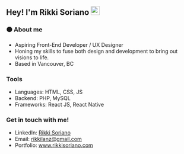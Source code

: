 ## Hey! I'm Rikki Soriano <img src="https://media0.giphy.com/media/ttFzFD9WgfGcVjbk42/giphy.gif?cid=ecf05e47e736o1b3ija1cvdpvd4f8se0xr86e9ibe8u8egn9&rid=giphy.gif&ct=s" width="24px">

### 🟠 About me
- Aspiring Front-End Developer / UX Designer
- Honing my skills to fuse both design and development to bring out visions to life.
- Based in Vancouver, BC

### Tools
- Languages: HTML, CSS, JS
- Backend: PHP, MySQL
- Frameworks: React JS, React Native

### Get in touch with me!
- LinkedIn: [Rikki Soriano](https://www.linkedin.com/in/rikkisoriano/)
- Email: rikkilanz@gmail.com
- Portfolio: www.rikkisoriano.com